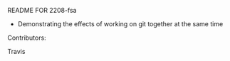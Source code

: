 README FOR 2208-fsa

- Demonstrating the effects of working on git together at the same time

Contributors:

Travis
